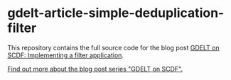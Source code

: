 # gdelt-article-simple-deduplication-filter

This repository contains the full source code for the blog post [GDELT on SCDF: Implementing a filter application](http://www.syscrest.com/2018/12/implementing-a-filter-application-with-spring-cloud-stream/).

[Find out more about the blog post series "GDELT on SCDF".](http://www.syscrest.com/2018/10/blog-post-series-processing-gdeltproject-dot-org-data-with-spring-cloud-data-flow-on-kubernetes/)

